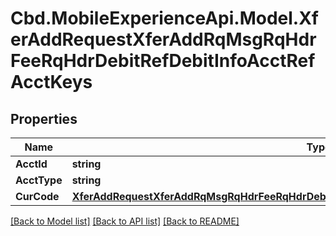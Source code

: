 # Cbd.MobileExperienceApi.Model.XferAddRequestXferAddRqMsgRqHdrFeeRqHdrDebitRefDebitInfoAcctRefAcctKeys

## Properties

Name | Type | Description | Notes
------------ | ------------- | ------------- | -------------
**AcctId** | **string** |  | 
**AcctType** | **string** |  | [optional] 
**CurCode** | [**XferAddRequestXferAddRqMsgRqHdrFeeRqHdrDebitRefDebitInfoCompositeCurAmtCurAmtCurCode**](XferAddRequestXferAddRqMsgRqHdrFeeRqHdrDebitRefDebitInfoCompositeCurAmtCurAmtCurCode.md) |  | [optional] 

[[Back to Model list]](../README.md#documentation-for-models) [[Back to API list]](../README.md#documentation-for-api-endpoints) [[Back to README]](../README.md)

